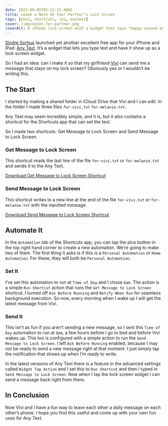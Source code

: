 ```yaml
---
date: 2023-09-05T05:22:21.488Z
title: Leave a Note On Your Partner’s Lock Screen
tags: [post, shortcuts, ios, anytext]
cover: /img/notes-for-partner.png
coverAlt: A iPhone lock screen with a widget that says "Happy second anniversary my love!!!!!!" and a bunch of heart emoji
---
```


[Sindre Sorhus](https://sindresorhus.com/) launched yet another excellent free app for your iPhone and iPad: [Any Text](https://apps.apple.com/us/app/any-text-lock-screen-widgets/id1643199620). It’s a widget that lets you type text and have it show up as a lock screen widget.

So I had an idea: can I make it so that my girlfriend [Vivi](https://vivi.the.enbywit.ch/) can send me a message that stays on my lock screen? Obviously yes or I wouldn’t be writing this.


## The Start

I started by making a shared folder in iCloud Drive that Vivi and I can edit. In the folder I made three files `for-vivi.txt` `for-melanie.txt`.

Any Text may seem incredibly simple, and it is, but it also contains a shortcut for the Shortcuts app that can set the text.

So I made two shortcuts: Get Message to Lock Screen and Send Message to Lock Screen.


### Get Message to Lock Screen

This shortcut reads the last line of the file `for-vivi.txt` or `for-melanie.txt` and sends it to the Any Text.

[Download Get Message to Lock Screen Shortcut](https://www.icloud.com/shortcuts/877f311be7334921b56b68779e847138)


### Send Message to Lock Screen

This shortcut writes to a new line at the end of the file `for-vivi.txt` or `for-melanie.txt` with the inputted message.

[Download Send Message to Lock Screen Shortcut](https://www.icloud.com/shortcuts/877f311be7334921b56b68779e847138)


## Automate It

In the `Automation` tab of the Shortcuts app, you can tap the plus button in the top right hand corner to create a new automation. We’re going to make two of them. The first thing it asks is if this is a `Personal Automation` or `Home Automation`. For these, they will both be `Personal Automation`.


### Set It

I’ve set this automation to run at `Time of Day` and I chose `6am`. The action is a simple `Run Shortcut` action that runs the `Get Message to Lock Screen` shortcut. I turned off `Ask Before Running` and `Notify When Run` for seamless background execution. So now, every morning when I wake up I will get the latest message from Vivi.


### Send It

This isn’t as fun if you aren’t sending a new message, so I sent this `Time of Day` automation to run at `9pm`, a few hours before I go to bed and before Vivi wakes up. This too is configured with a simple action to run the `Send Message to Lock Screen`. I left `Ask Before Running` enabled, because I may not be ready to send a new message right at that moment. I just simply tap the notification that shows up when I’m ready to write.

In the latest versions of Any Text there is a feature in the advanced settings called `Widget Tap Action` and I set this to `Run Shortcut` and then I typed in `Send Message to Lock Screen`. Now when I tap the lock screen widget I can send a message back right from there.


## In Conclusion

Now Vivi and I have a fun way to leave each other a daily message on each other’s phone. I hope you find this useful and come up with your own fun uses for Any Text.
